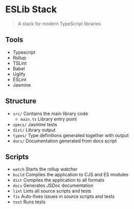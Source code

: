 # ESLib Stack

> A stack for modern TypeScript libraries

## Tools

*   Typescript
*   Rollup
*   TSLint
*   Babel
*   Uglify
*   ESLint
*   Jasmine

## Structure

*   `src/` Contains the main library code
    *   `main.ts` Library entry point
*   `specs/` Jasmine tests
*   `dist/` Library output
*   `types/` Type definitions generated together with output
*   `docs/` Documentation generated from docs script

## Scripts

*   `watch` Starts the rollup watcher
*   `build` Compiles the application to CJS and ES modules
*   `dist` Compiles the application to all formats
*   `docs` Generates JSDoc documentation
*   `lint` Lints all source scripts and tests
*   `fix` Auto-fixes issues in source scripts and tests
*   `test` Runs tests
